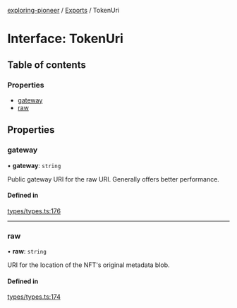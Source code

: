 [exploring-pioneer](../README.md) / [Exports](../modules.md) / TokenUri

# Interface: TokenUri

## Table of contents

### Properties

- [gateway](TokenUri.md#gateway)
- [raw](TokenUri.md#raw)

## Properties

### gateway

• **gateway**: `string`

Public gateway URI for the raw URI. Generally offers better performance.

#### Defined in

[types/types.ts:176](https://github.com/alchemyplatform/exploring-pioneer/blob/7c86334/src/types/types.ts#L176)

___

### raw

• **raw**: `string`

URI for the location of the NFT's original metadata blob.

#### Defined in

[types/types.ts:174](https://github.com/alchemyplatform/exploring-pioneer/blob/7c86334/src/types/types.ts#L174)
